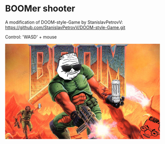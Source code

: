 # BOOMer shooter

A modification of DOOM-style-Game by StanislavPetrovV:
https://github.com/StanislavPetrovV/DOOM-style-Game.git

Control: 'WASD' + mouse

![doom](/sreenshots/0.png)
